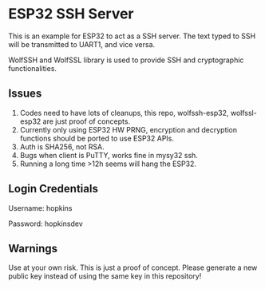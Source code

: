 # ESP32 SSH Server

This is an example for ESP32 to act as a SSH server. The text typed to SSH will be transmitted to UART1, and vice versa.

WolfSSH and WolfSSL library is used to provide SSH and cryptographic functionalities.

## Issues

1. Codes need to have lots of cleanups, this repo, wolfssh-esp32, wolfssl-esp32 are just proof of concepts.
2. Currently only using ESP32 HW PRNG, encryption and decryption functions should be ported to use ESP32 APIs.
3. Auth is SHA256, not RSA.
4. Bugs when client is PuTTY, works fine in mysy32 ssh.
5. Running a long time >12h seems will hang the ESP32.


## Login Credentials

Username: hopkins

Password: hopkinsdev

## Warnings

Use at your own risk. This is just a proof of concept. Please generate a new public key instead of using the same key in this repository!

